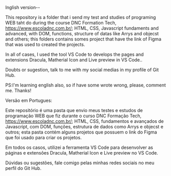 Inglish version--

This repository is a folder that i send my test and studies of programing WEB taht do during the course DNC Formation Tech, https://www.escoladnc.com.br/; HTML, CSS, Javascript fundaments and advanced, with DOM, functions, structure of datas like Arrys and objecst and others; this folders contains somes project that have the link of Figma that was used to created the projects.

In all of cases, I used the tool VS Code to develops the pages and extensions Dracula, Matherial Icon and Live preview in VS Code..

Doubts or sugestion, talk to me with my social medias in my profile of Git Hub.

PS:I'm learning english also, so if have some wrote wrong, please, comment me. Thanks!

Versão em Portugues:

Este repositório é uma pasta que envio meus testes e estudos de programação WEB que fiz durante o curso DNC Formação Tech, https://www.escoladnc.com.br/; HTML, CSS, fundamentos e avançados de Javascript, com DOM, funções, estrutura de dados como Arrys e objecst e outros; esta pasta contém alguns projetos que possuem o link do Figma que foi usado para criar os projetos.

Em todos os casos, utilizei a ferramenta VS Code para desenvolver as páginas e extensões Dracula, Matherial Icon e Live preview no VS Code.

Dúvidas ou sugestões, fale comigo pelas minhas redes sociais no meu perfil do Git Hub.